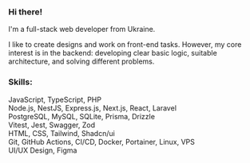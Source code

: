 ### Hi there!
I'm a full-stack web developer from Ukraine.

I like to create designs and work on front-end tasks. However, my core interest is in the backend: developing clear basic logic, suitable architecture, and solving different problems.

### Skills:

JavaScript, TypeScript, PHP  
Node.js, NestJS, Express.js, Next.js, React, Laravel  
PostgreSQL, MySQL, SQLite, Prisma, Drizzle  
Vitest, Jest, Swagger, Zod  
HTML, CSS, Tailwind, Shadcn/ui  
Git, GitHub Actions, CI/CD, Docker, Portainer, Linux, VPS  
UI/UX Design, Figma
